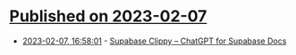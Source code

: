 # [Published on 2023-02-07](index.md)

* [2023-02-07, 16:58:01](https://news.ycombinator.com/item?id=34695306) - [Supabase Clippy – ChatGPT for Supabase Docs](https://supabase.com/blog/chatgpt-supabase-docs)
